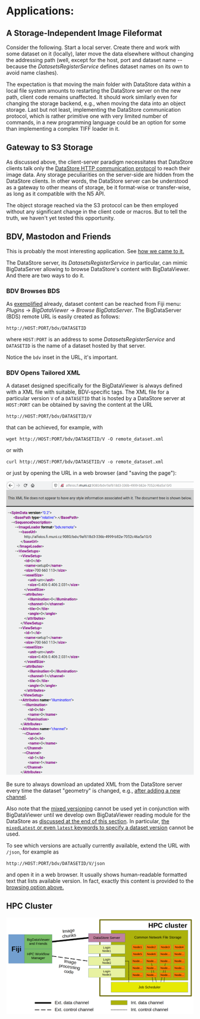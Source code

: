 # Applications:

## A Storage-Independent Image Fileformat
Consider the following. Start a local server.
Create there and work with some dataset on it (locally), later move the data elsewhere without
changing the addressing path (well, except for the host, port and dataset name -- because the
*DatasetsRegisterService* defines dataset names on its own to avoid name clashes).

The expectation is that moving the main folder with DataStore data within a local file
system amounts to restarting the DataStore server on the new path, client code remains
unaffected. It should work similarly even for changing the storage backend, e.g., when
moving the data into an object storage. Last but not least, implementing the DataStore
communication protocol, which is rather primitive one with very limited number of commands,
in a new programming language could be an option for some than implementing a complex TIFF
loader in it.

## Gateway to S3 Storage
As discussed above, the client-server paradigm necessitates that DataStore clients
talk only the [DataStore HTTP communication protocol](https://docs.google.com/document/d/1ZeLc83dyNE9USBuvSCLEVGK-zQzUKFb7VGhOlVIRBvU/edit)
to reach their image data. Any storage peculiarities on the server-side are hidden
from the DataStore clients. In other words, the DataStore server can be understood as
a gateway to other means of storage, be it format-wise or transfer-wise, as long as it
compatible with the N5 API.

The object storage reached via the S3 protocol can be then
employed without any significant change in the client code or macros.
But to tell the truth, we haven't yet tested this opportunity.

## BDV, Mastodon and Friends
This is probably the most interesting application. See [how we came to it.](HISTORY.md)

The DataStore server, its *DatasetsRegisterService* in particular, can mimic BigDataServer
allowing to browse DataStore's content with BigDataViewer. And there are two ways to do it.

### BDV Browses BDS
As [exemplified](../README.md#testing-it-with-bigdataviewer) already, dataset content
can be reached from Fiji menu: *Plugins* -> *BigDataViewer* -> *Browse BigDataServer*.
The BigDataServer (BDS) remote URL is easily created as follows:

```
http://HOST:PORT/bdv/DATASETID
```

where `HOST:PORT` is an address to some *DatasetsRegisterService*
and `DATASETID` is the name of a dataset hosted by that server.

Notice the `bdv` inset in the URL, it's important.

### BDV Opens Tailored XML
A dataset designed specifically for the BigDataViewer is always defined with a XML file
with suitable, BDV-specific tags. The XML file for a particular version `V` of a `DATASETID`
that is hosted by a DataStore server at `HOST:PORT` can be obtained by saving the content at
the URL

```
http://HOST:PORT/bdv/DATASETID/V
```

that can be achieved, for example, with

```
wget http://HOST:PORT/bdv/DATASETID/V -O remote_dataset.xml
```

or with

```
curl http://HOST:PORT/bdv/DATASETID/V -o remote_dataset.xml
```

or just by opening the URL in a web browser (and "saving the page"):

![Example of a dataset XML description](imgs/example_of_dataset_xml.png)

Be sure to always download an updated XML from the DataStore server
every time the dataset "geometry" is changed, e.g.,
[after adding a new channel](FEATURES.md#adding-a-new-channel-to-existing-dataset).

Also note that the [mixed versioning](FEATURES.md#mixing-of-versions) cannot be used yet in conjunction
with BigDataViewer until we develop own BigDataViewer reading module for the DataStore as
[discussed at the end of this section](DESCRIPTION.md#connection-scheme). In particular,
[the `mixedLatest` or even `latest` keywords to specify a dataset version](DESCRIPTION.md#versions-of-data)
cannot be used.

To see which versions are actually currently available, extend the URL
with `/json`, for example as

```
http://HOST:PORT/bdv/DATASETID/V/json
```

and open it in a web browser. It usually shows human-readable formatted text that lists available version.
In fact, exactly this content is provided to the [browsing option above.](#bdv-browses-bds)

## HPC Cluster
![DataStore within HPC context](imgs/application_context.png)
